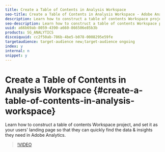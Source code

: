 ```yaml
---
title: Create a Table of Contents in Analysis Workspace
seo-title: Create a Table of Contents in Analysis Workspace - Adobe Analytics
description: Learn how to construct a table of contents Workspace project, and set it as your users' landing page so that they can quickly find the data & insights they need in Adobe Analytics.
seo-description: Learn how to construct a table of contents Workspace project, and set it as your users' landing page so that they can quickly find the data & insights they need in Adobe Analytics.
uuid: a66b69ab-8059-4390-a660-866506e85b3b
products: SG_ANALYTICS
discoiquuid: cc2f50ab-786b-4be5-b078-0008295e59fe
targetaudience: target-audience new;target-audience ongoing
index: y
internal: n
snippet: y
---
```


# Create a Table of Contents in Analysis Workspace {#create-a-table-of-contents-in-analysis-workspace}

Learn how to construct a table of contents Workspace project, and set it as your users' landing page so that they can quickly find the data & insights they need in Adobe Analytics.

>[!VIDEO](https://video.tv.adobe.com/v/26990/?quality=12)